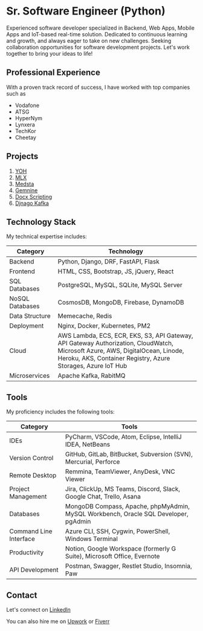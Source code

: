 




# Sr. Software Engineer (Python)

Experienced software developer specialized in Backend, Web Apps, Mobile Apps and IoT-based real-time solution. Dedicated to continuous learning and growth, and always eager to take on new challenges. Seeking collaboration opportunities for software development projects. Let's work together to bring your ideas to life!

## Professional Experience
With a proven track record of success, I have worked with top companies such as 
- Vodafone
- ATSG
- HyperNym
- Lynxera
- TechKor
- Cheetay

## Projects
1. [YOH](https://github.com/shakeelafridi/yoh-fastapi)
2. [MLX](https://github.com/shakeelafridi/mlxreader)
3. [Medsta](https://github.com/shakeelafridi/medsta)
4. [Gemnine](https://github.com/shakeelafridi/be-gamnine)
5. [Docx Scripting](https://github.com/shakeelafridi/docx-scripting)
6. [Djnago Kafka](https://github.com/shakeelafridi/djangokafka)


## Technology Stack
My technical expertise includes:

| Category        | Technology                                                                                               |
|-----------------|----------------------------------------------------------------------------------------------------------|
| Backend         | Python, Django, DRF, FastAPI, Flask                                                                      |
| Frontend        | HTML, CSS, Bootstrap, JS, jQuery, React                                                                  |
| SQL Databases   | PostgreSQL, MySQL, SQLite, MySQL Server                                                                  |
| NoSQL Databases | CosmosDB, MongoDB, Firebase, DynamoDB                                                                    |
| Data Structure  | Memecache, Redis                                                                                         |
| Deployment      | Nginx, Docker, Kubernetes, PM2                                                                           |
| Cloud           | AWS Lambda, ECS, ECR, EKS, S3, API Gateway, API Gateway Authorization, CloudWatch, Microsoft Azure, AWS, DigitalOcean, Linode, Heroku, AKS, Container Registry, Azure Storages, Azure IoT Hub |
| Microservices   | Apache Kafka, RabitMQ |
  
  
## Tools

My proficiency includes the following tools:

| Category               | Tools                                             |
|------------------------|---------------------------------------------------|
| IDEs                   | PyCharm, VSCode, Atom, Eclipse, IntelliJ IDEA, NetBeans |
| Version Control        | GitHub, GitLab, BitBucket, Subversion (SVN), Mercurial, Perforce |
| Remote Desktop         | Remmina, TeamViewer, AnyDesk, VNC Viewer           |
| Project Management     | Jira, ClickUp, MS Teams, Discord, Slack, Google Chat, Trello, Asana |
| Databases              | MongoDB Compass, Apache, phpMyAdmin, MySQL Workbench, Oracle SQL Developer, pgAdmin |
| Command Line Interface | Azure CLI, SSH, Cygwin, PowerShell, Windows Terminal |
| Productivity           | Notion, Google Workspace (formerly G Suite), Microsoft Office, Evernote |
| API Development        | Postman, Swagger, Restlet Studio, Insomnia, Paw    |

## Contact

Let's connect on [LinkedIn][1]

[1]: https://pk.linkedin.com/in/shakeel-afridi-a7208320a
You can also hire me on [Upwork](https://www.upwork.com/freelancers/~01873c3116e6b11560) or [Fiverr](https://www.fiverr.com/shakee7659)
